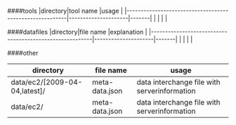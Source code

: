 
####tools
|directory|tool name |usage |
 |---------------------------------------------------------|---------------------|-------|
 |  |        |      | 

####datafiles
|directory|file name |explanation |
 |---------------------------------------------------------|---------------------|-------|
 |  |        |      | 

####other

|directory|file name |usage |
 |---------------------------------------------------------|---------------------|-------|
 |data/ec2/[2009-04-04,latest]/           |     meta-data.json          |    data interchange file with serverinformation   | 
 |data/ec2/| meta-data.json   |   data interchange file with serverinformation | 
 


